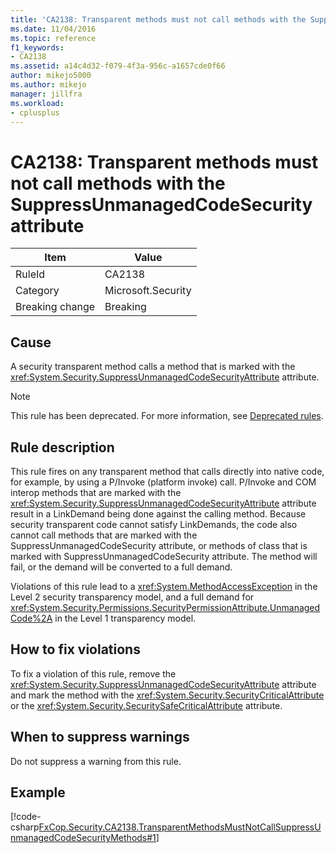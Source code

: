 ```yaml
---
title: 'CA2138: Transparent methods must not call methods with the SuppressUnmanagedCodeSecurity attribute'
ms.date: 11/04/2016
ms.topic: reference
f1_keywords:
- CA2138
ms.assetid: a14c4d32-f079-4f3a-956c-a1657cde0f66
author: mikejo5000
ms.author: mikejo
manager: jillfra
ms.workload:
- cplusplus
---
```

# CA2138: Transparent methods must not call methods with the SuppressUnmanagedCodeSecurity attribute

|Item|Value|
|-|-|
|RuleId|CA2138|
|Category|Microsoft.Security|
|Breaking change|Breaking|

## Cause
A security transparent method calls a method that is marked with the <xref:System.Security.SuppressUnmanagedCodeSecurityAttribute> attribute.

> [!NOTE]
> This rule has been deprecated. For more information, see [Deprecated rules](fxcop-unported-deprecated-rules.md).

## Rule description
This rule fires on any transparent method that calls directly into native code, for example, by using a P/Invoke (platform invoke) call. P/Invoke and COM interop methods that are marked with the <xref:System.Security.SuppressUnmanagedCodeSecurityAttribute> attribute result in a LinkDemand being done against the calling method. Because security transparent code cannot satisfy LinkDemands, the code also cannot call methods that are marked with the SuppressUnmanagedCodeSecurity attribute, or methods of class that is marked with SuppressUnmanagedCodeSecurity attribute. The method will fail, or the demand will be converted to a full demand.

Violations of this rule lead to a <xref:System.MethodAccessException> in the Level 2 security transparency model, and a full demand for <xref:System.Security.Permissions.SecurityPermissionAttribute.UnmanagedCode%2A> in the Level 1 transparency model.

## How to fix violations
To fix a violation of this rule, remove the <xref:System.Security.SuppressUnmanagedCodeSecurityAttribute> attribute and mark the method with the <xref:System.Security.SecurityCriticalAttribute> or the <xref:System.Security.SecuritySafeCriticalAttribute> attribute.

## When to suppress warnings
Do not suppress a warning from this rule.

## Example
[!code-csharp[FxCop.Security.CA2138.TransparentMethodsMustNotCallSuppressUnmanagedCodeSecurityMethods#1](../code-quality/codesnippet/CSharp/ca2138-transparent-methods-must-not-call-methods-with-the-suppressunmanagedcodesecurity-attribute_1.cs)]
